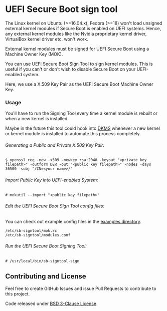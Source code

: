 # UEFI Secure Boot sign tool

The Linux kernel on Ubuntu (>=16.04.x), Fedora (>=18) won't load unsigned external kernel modules if Secure Boot is enabled on UEFI systems.
Hence, any external kernel modules like the Nvidia proprietary kernel driver, VirtualBox kernel driver etc. won't work.

External kernel modules must be signed for UEFI Secure Boot using a Machine Owner Key (MOK).

You can use UEFI Secure Boot Sign Tool to sign kernel modules.
This is useful if you can't or don't wish to disable Secure Boot on your UEFI-enabled system.

Here, we use a X.509 Key Pair as the UEFI Secure Boot Machine Owner Key.

### Usage

You'll have to run the Signing Tool every time a kernel module is rebuilt or when a new kernel is installed.

Maybe in the future this tool could hook into [DKMS](https://github.com/dell/dkms) whenever a new kernel or kernel module is installed to automate this process completely.

###### Generating a Public and Private X.509 Key Pair:

    $ openssl req -new -x509 -newkey rsa:2048 -keyout "<private key filepath>" -outform DER -out "<public key filepath>" -nodes -days 36500 -subj "/CN=<your name>/"

###### Import Public Key into UEFI-enabled System:

    # mokutil --import "<public key filepath>"

###### Edit the UEFI Secure Boot Sign Tool config files:

You can check out example config files in the [examples directory](https://github.com/aneesh-neelam/uefi-sb-signtool/tree/master/examples).

    /etc/sb-signtool/mok.rc
    /etc/sb-signtool/modules.conf

###### Run the UEFI Secure Boot Signing Tool:

    # /usr/local/bin/sb-signtool-sign

## Contributing and License

Feel free to create GitHub Issues and issue Pull Requests to contribute to this project.

Code released under [BSD 3-Clause License](https://github.com/aneesh-neelam/uefi-sb-signtool/blob/master/LICENSE).
